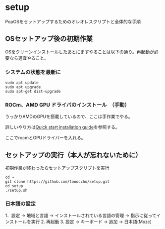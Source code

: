 # setup

PopOSをセットアップするためのオレオレスクリプトと全体的な手順

## OSセットアップ後の初期作業

OSをクリーンインストールしたあとにまずやることは以下の通り。再起動が必要なら適宜やること。

### システムの状態を最新に

```
sudo apt update
sudo apt upgrade
sudo apt-get dist-upgrade
```


### ROCm、AMD GPU ドライバのインストール　（手動）

うっかりAMDのGPUを搭載しているので、ここは手作業でやる。

詳しいやり方は[Quick start installation guide](https://rocm.docs.amd.com/projects/install-on-linux/en/latest/install/quick-start.html)を参照する。

ここでrocmとGPUドライバーを入れる。

## セットアップの実行（本人が忘れないために）

初期作業が終わったらセットアップスクリプトを実行

```
cd ~
git clone https://github.com/tonoccho/setup.git 
cd setup
./setup.sh
```

### 日本語の設定

1．設定 -> 地域と言語 -> インストールされている言語の管理 -> 指示に従ってインストールを実行
2. 再起動
3. 設定 -> キーボード -> 追加 -> 日本語(Mozc)

